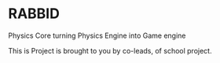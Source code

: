 RABBID
======

Physics Core turning Physics Engine into Game engine

This is Project is brought to you by co-leads, of school project.
